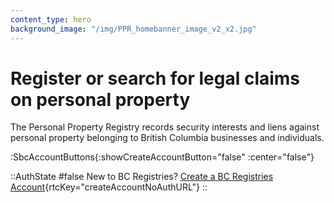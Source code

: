 ```yaml
---
content_type: hero
background_image: "/img/PPR_homebanner_image_v2_x2.jpg"
---
```


# Register or search for legal claims on personal property

The Personal Property Registry records security interests and liens against personal property belonging to British Columbia businesses and individuals.

:SbcAccountButtons{:showCreateAccountButton="false" :center="false"}

::AuthState
#false
New to BC Registries? [Create a BC Registries Account](){rtcKey="createAccountNoAuthURL"}
::